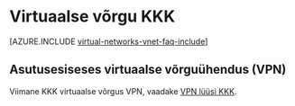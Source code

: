 <properties 
   pageTitle="Virtuaalse võrgu KKK"
   description="Azure virtuaalse võrgu (VNet) FAQ"
   services="virtual-network"
   documentationCenter="na"
   authors="jimdial"
   manager="carmonm"
   editor="tysonn" />
<tags 
   ms.service="virtual-network"
   ms.devlang="na"
   ms.topic="article"
   ms.tgt_pltfrm="na"
   ms.workload="infrastructure-services"
   ms.date="03/15/2016"
   ms.author="jdial" />

# <a name="virtual-network-faq"></a>Virtuaalse võrgu KKK

[AZURE.INCLUDE [virtual-networks-vnet-faq-include](../../includes/virtual-networks-vnet-faq-include.md)]

## <a name="virtual-network-cross-premises-connectivity-vpns"></a>Asutusesiseses virtuaalse võrguühendus (VPN)

Viimane KKK virtuaalse võrgus VPN, vaadake [VPN lüüsi KKK](../vpn-gateway/vpn-gateway-vpn-faq.md).
